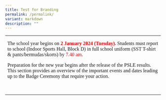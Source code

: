 ```yaml
---
title: Test for Branding
permalink: /permalink/
variant: markdown
description: ""
---
```

<table style="border-collapse:collapse;border:none;mso-yfti-tbllook:1184;mso-padding-alt:
 0cm 5.4pt 0cm 5.4pt;mso-border-insideh:none;mso-border-insidev:none" cellpadding="0" cellspacing="0" border="0" class="MsoTableGrid"><tbody><tr style="mso-yfti-irow:0;mso-yfti-firstrow:yes;mso-yfti-lastrow:yes"><td style="width:450.8pt;padding:0cm 5.4pt 0cm 5.4pt" valign="top" width="601"><p class="MsoNormal"><span style="font-family:Prototype">The school year begins on <b><span style="color:red">2 January 2024 (Tuesday).</span></b><span style="color:red"> </span>Students must report to school (Indoor Sports Hall, Block D) in full school uniform (SST T-shirt &amp; pants/bermudas/skorts) by <span style="color:red">7.40 am</span>.</span></p><p class="MsoNormal"><span style="font-family:Prototype">Preparation for the new year begins after the release of the PSLE results. This section provides an overview of the important events and dates leading up to the Badge Ceremony that require your action.</span></p><p class="MsoNormal"><span style="font-family:Prototype">&nbsp;</span></p></td></tr></tbody></table>